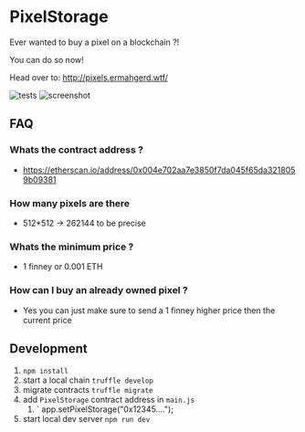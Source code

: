 # PixelStorage
Ever wanted to buy a pixel on a blockchain ?!

You can do so now!

Head over to: http://pixels.ermahgerd.wtf/

![tests](https://user-images.githubusercontent.com/777569/50079384-cb388f00-01e9-11e9-9f79-d3c22660260c.png)
![screenshot](https://user-images.githubusercontent.com/777569/50079302-8d3b6b00-01e9-11e9-8f19-21ffcc78b4c6.png)


## FAQ

### Whats the contract address ?

* https://etherscan.io/address/0x004e702aa7e3850f7da045f65da3218059b09381
  
### How many pixels are there
* 512*512 -> 262144 to be precise

### Whats the minimum price ?
* 1 finney or 0.001 ETH

### How can I buy an already owned pixel ?
* Yes you can just make sure to send a 1 finney higher price then the current price


## Development

1. `npm install`
2. start a local chain `truffle develop`
3. migrate contracts `truffle migrate`
4. add `PixelStorage` contract address in `main.js`
   1. ` app.setPixelStorage("0x12345....");
5. start local dev server `npm run dev`
